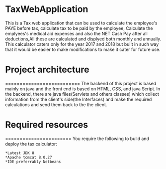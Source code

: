 # TaxWebApplication

This is a Tax web application that can be used to calculate the employee's PAYE before tax,
calculate tax to be paid by the employee, Calculate the emplyees's medical aid expenses and also the NET Cash Pay after all deductions,All these are calculated and displyed both monthly and annually.
This calculator caters only for the year 2017 and 2018 but built in such way that it would be easier to make modifications to make it cater for future use.


# Project architecture
==========================
The backend of this project is based mainly on java and the front end is based on HTML, CSS, and java Script.
In the backend, there are java files(Servlets and others classes) which collect information from the client's side(the Interfaces) and make the required calculations and send them back to the the client.


# Required resources
=======================
You require the following to build and deploy the tax calculator:

	*Latest JDK 8
	*Apache tomcat 8.0.27
	*IDE preferrably Netbeans
